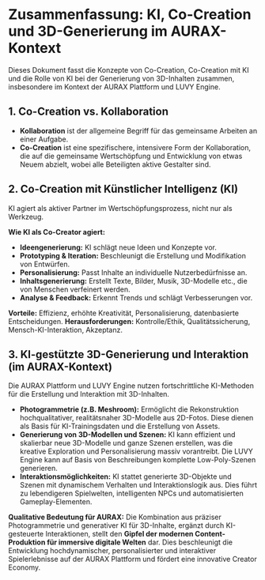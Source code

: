 # Zusammenfassung: KI, Co-Creation und 3D-Generierung im AURAX-Kontext

Dieses Dokument fasst die Konzepte von Co-Creation, Co-Creation mit KI und die Rolle von KI bei der Generierung von 3D-Inhalten zusammen, insbesondere im Kontext der AURAX Plattform und LUVY Engine.

## 1. Co-Creation vs. Kollaboration

*   **Kollaboration** ist der allgemeine Begriff für das gemeinsame Arbeiten an einer Aufgabe.
*   **Co-Creation** ist eine spezifischere, intensivere Form der Kollaboration, die auf die gemeinsame Wertschöpfung und Entwicklung von etwas Neuem abzielt, wobei alle Beteiligten aktive Gestalter sind.

## 2. Co-Creation mit Künstlicher Intelligenz (KI)

KI agiert als aktiver Partner im Wertschöpfungsprozess, nicht nur als Werkzeug.

**Wie KI als Co-Creator agiert:**

*   **Ideengenerierung:** KI schlägt neue Ideen und Konzepte vor.
*   **Prototyping & Iteration:** Beschleunigt die Erstellung und Modifikation von Entwürfen.
*   **Personalisierung:** Passt Inhalte an individuelle Nutzerbedürfnisse an.
*   **Inhaltsgenerierung:** Erstellt Texte, Bilder, Musik, 3D-Modelle etc., die von Menschen verfeinert werden.
*   **Analyse & Feedback:** Erkennt Trends und schlägt Verbesserungen vor.

**Vorteile:** Effizienz, erhöhte Kreativität, Personalisierung, datenbasierte Entscheidungen.
**Herausforderungen:** Kontrolle/Ethik, Qualitätssicherung, Mensch-KI-Interaktion, Akzeptanz.

## 3. KI-gestützte 3D-Generierung und Interaktion (im AURAX-Kontext)

Die AURAX Plattform und LUVY Engine nutzen fortschrittliche KI-Methoden für die Erstellung und Interaktion mit 3D-Inhalten.

*   **Photogrammetrie (z.B. Meshroom):** Ermöglicht die Rekonstruktion hochqualitativer, realitätsnaher 3D-Modelle aus 2D-Fotos. Diese dienen als Basis für KI-Trainingsdaten und die Erstellung von Assets.
*   **Generierung von 3D-Modellen und Szenen:** KI kann effizient und skalierbar neue 3D-Modelle und ganze Szenen erstellen, was die kreative Exploration und Personalisierung massiv vorantreibt. Die LUVY Engine kann auf Basis von Beschreibungen komplette Low-Poly-Szenen generieren.
*   **Interaktionsmöglichkeiten:** KI stattet generierte 3D-Objekte und Szenen mit dynamischem Verhalten und Interaktionslogik aus. Dies führt zu lebendigeren Spielwelten, intelligenten NPCs und automatisierten Gameplay-Elementen.

**Qualitative Bedeutung für AURAX:**
Die Kombination aus präziser Photogrammetrie und generativer KI für 3D-Inhalte, ergänzt durch KI-gesteuerte Interaktionen, stellt den **Gipfel der modernen Content-Produktion für immersive digitale Welten** dar. Dies beschleunigt die Entwicklung hochdynamischer, personalisierter und interaktiver Spielerlebnisse auf der AURAX Plattform und fördert eine innovative Creator Economy.
